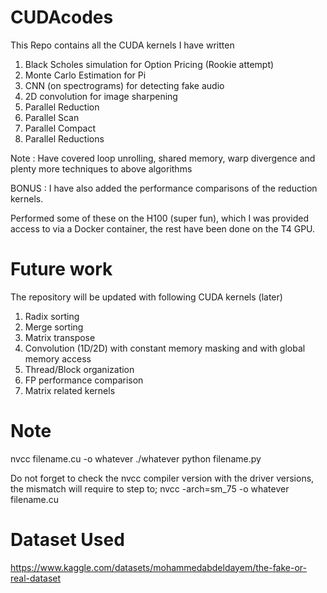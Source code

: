 # CUDAcodes

This Repo contains all the CUDA kernels I have written


1) Black Scholes simulation for Option Pricing (Rookie attempt)
2) Monte Carlo Estimation for Pi
3) CNN (on spectrograms) for detecting fake audio 
4) 2D convolution for image sharpening
5) Parallel Reduction
6) Parallel Scan
7) Parallel Compact
8) Parallel Reductions

Note : Have covered loop unrolling, shared memory, warp divergence and plenty more techniques to above algorithms

BONUS : I have also added the performance comparisons of the reduction kernels. 

Performed some of these on the H100 (super fun), which I was provided access to via a Docker container, the rest have been done on the T4 GPU.

# Future work
The repository will be updated with following CUDA kernels (later)

1) Radix sorting
2) Merge sorting
3) Matrix transpose
4) Convolution (1D/2D) with constant memory masking and with global memory access
5) Thread/Block organization
6) FP performance comparison 
7) Matrix related kernels

   
# Note
nvcc filename.cu -o whatever
./whatever
python filename.py


Do not forget to check the nvcc compiler version with the driver versions, the mismatch will require to step to; nvcc -arch=sm_75 -o whatever filename.cu


# Dataset Used

https://www.kaggle.com/datasets/mohammedabdeldayem/the-fake-or-real-dataset



